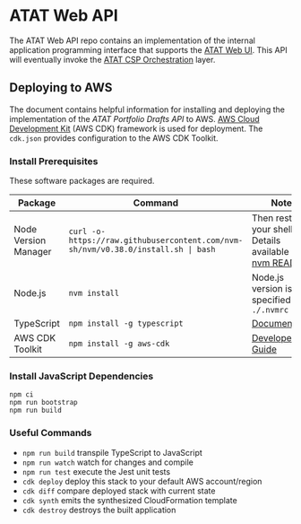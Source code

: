 # ATAT Web API
The ATAT Web API repo contains an implementation of the internal application programming interface that supports the [ATAT Web UI](https://github.com/dod-ccpo/atat-web-ui). This API will eventually invoke the [ATAT CSP Orchestration](https://github.com/dod-ccpo/atat-csp-orchestration) layer.

## Deploying to AWS
The document contains helpful information for installing and deploying the implementation of the _ATAT Portfolio Drafts API_ to AWS. [AWS Cloud Development Kit](https://aws.amazon.com/cdk/) (AWS CDK) framework is used for deployment. The `cdk.json` provides configuration to the AWS CDK Toolkit.

### Install Prerequisites
These software packages are required.

| Package | Command | Notes |
| ----------- | ----------- |----------- |
| Node Version Manager | `curl -o- https://raw.githubusercontent.com/nvm-sh/nvm/v0.38.0/install.sh \| bash` | Then restart your shell. Details available in the [nvm README](https://github.com/nvm-sh/nvm#installing-and-updating). |
| Node.js | `nvm install` | Node.js version is specified in file `./.nvmrc` |
| TypeScript | `npm install -g typescript` | [Documentation](https://www.typescriptlang.org/docs/) |
| AWS CDK Toolkit | `npm install -g aws-cdk` | [Developer Guide](https://docs.aws.amazon.com/cdk/latest/guide/cli.html) |

### Install JavaScript Dependencies 
```
npm ci
npm run bootstrap
npm run build
```

### Useful Commands

 * `npm run build`   transpile TypeScript to JavaScript
 * `npm run watch`   watch for changes and compile
 * `npm run test`    execute the Jest unit tests
 * `cdk deploy`      deploy this stack to your default AWS account/region
 * `cdk diff`        compare deployed stack with current state
 * `cdk synth`       emits the synthesized CloudFormation template
 * `cdk destroy`     destroys the built application
